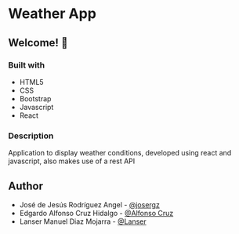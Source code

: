 # Weather App

## Welcome! 👋

### Built with

- HTML5
- CSS
- Bootstrap
- Javascript
- React

### Description

Application to display weather conditions, developed using react and javascript, also makes use of a rest API

## Author

- José de Jesús Rodríguez Angel - [@josergz](https://github.com/josergz)
- Edgardo Alfonso Cruz Hidalgo - [@Alfonso Cruz](https://github.com/Alf0ns018)
- Lanser Manuel Diaz Mojarra - [@Lanser](https://github.com/LanserDiaz123)
